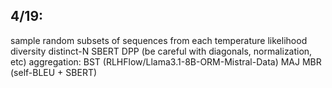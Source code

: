 ## 4/19:

sample random subsets of sequences from each temperature
  likelihood
  diversity
    distinct-N
    SBERT
    DPP (be careful with diagonals, normalization, etc)
  aggregation:
    BST (RLHFlow/Llama3.1-8B-ORM-Mistral-Data)
    MAJ
    MBR (self-BLEU + SBERT)
